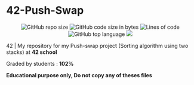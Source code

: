# 42-Push-Swap
<p align="center"> 
<img alt="GitHub repo size" src="https://img.shields.io/github/repo-size/bycop/42-push-swap">
<img alt="GitHub code size in bytes" src="https://img.shields.io/github/languages/code-size/bycop/42-push-swap">
<img alt="Lines of code" src="https://img.shields.io/tokei/lines/github/bycop/42-push-swap">
<img alt="GitHub top language" src="https://img.shields.io/github/languages/top/bycop/42-push-swap">
<img src="https://hits.seeyoufarm.com/api/count/incr/badge.svg?url=https%3A%2F%2Fgithub.com%2Fbycop%2F42-push-swap%2F&count_bg=%233062F3&title_bg=%23555555&icon=&icon_color=%23E7E7E7&title=Views&edge_flat=false"/>
</p>

42 | My repository for my Push-swap project (Sorting algorithm using two stacks) at **42 school**

Graded by students : **102%**

**Educational purpose only, Do not copy any of theses files**
